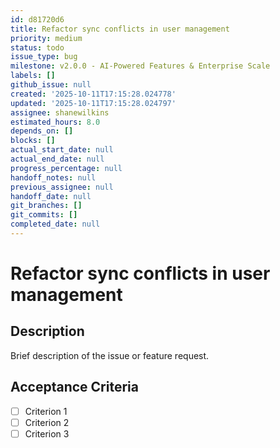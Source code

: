 ```yaml
---
id: d81720d6
title: Refactor sync conflicts in user management
priority: medium
status: todo
issue_type: bug
milestone: v2.0.0 - AI-Powered Features & Enterprise Scale
labels: []
github_issue: null
created: '2025-10-11T17:15:28.024778'
updated: '2025-10-11T17:15:28.024797'
assignee: shanewilkins
estimated_hours: 8.0
depends_on: []
blocks: []
actual_start_date: null
actual_end_date: null
progress_percentage: null
handoff_notes: null
previous_assignee: null
handoff_date: null
git_branches: []
git_commits: []
completed_date: null
---
```


# Refactor sync conflicts in user management

## Description

Brief description of the issue or feature request.

## Acceptance Criteria

- [ ] Criterion 1
- [ ] Criterion 2
- [ ] Criterion 3